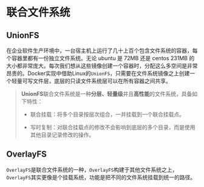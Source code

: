 # 联合文件系统

## UnionFS

在企业软件生产环境中，一台宿主机上运行了几十上百个包含文件系统的容器，每个容器里都有一份独立文件系统。无论 ubuntu 是 72MB 还是 centos 231MB 的大小都非常庞大。每次我们想从这些镜像创建一个容器时，分配这么多空间是非常昂贵的。Docker实现中借助Linux的`UnionFS`，只需要在文件系统镜像之上创建一个轻量可写文件层，底层的只读文件系统层可以在所有容器之间共享。

>**UnionFS**联合文件系统是一种**分层、轻量级**并且**高性能**的文件系统，具备如下特性：
>
>- 联合挂载：将多个目录按层次组合，一并挂载到一个联合挂载点。
>
>- 写时复制：对联合挂载点的修改不会影响到底层的多个目录，而是使用其他目录记录修改的操作。

## OverlayFS

`OverlayFS`是联合文件系统的一种，`OverlayFS`构建于其他文件系统之上，`OverlayFS`其实更像是个挂载系统，功能是把不同的文件系统挂载到统一的路径。

